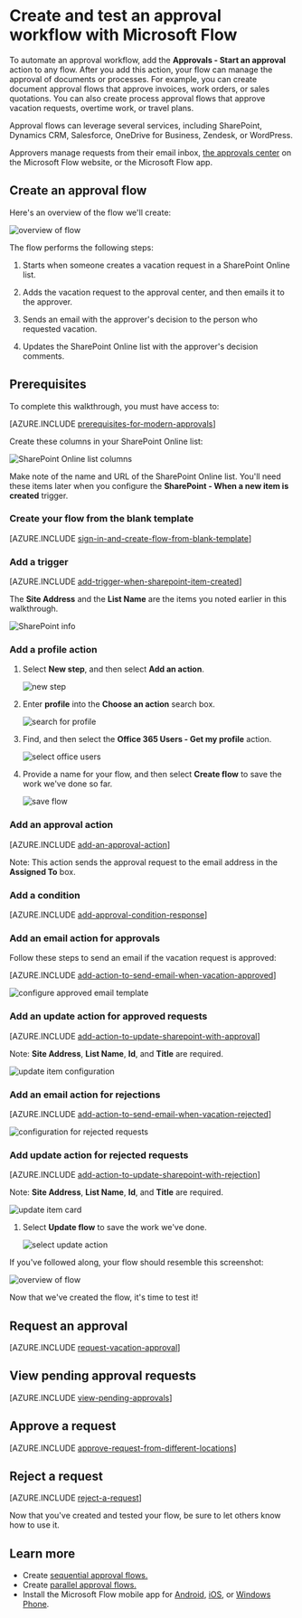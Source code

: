 <properties
    pageTitle="Easily Automate approval workflows. | Microsoft Flow"
    description="Automate approval workflows that integrate with SharePoint, Dynamics CRM, Salesforce, OneDrive for Business, Zendesk, or WordPress."
    services=""
    suite="flow"
    documentationCenter="na"
    authors="msftman"
    manager="anneta"
    editor=""
    tags=""/>

<tags
   ms.service="flow"
   ms.devlang="na"
   ms.topic="article"
   ms.tgt_pltfrm="na"
   ms.workload="na"
   ms.date="06/15/2017"
   ms.author="deonhe"/>

# Create and test an approval workflow with Microsoft Flow

To automate an approval workflow, add the **Approvals - Start an approval** action to any flow. After you add this action, your flow can manage the approval of documents or processes. For example, you can create document approval flows that approve invoices, work orders, or sales quotations. You can also create process approval flows that approve vacation requests, overtime work, or travel plans.

Approval flows can leverage several services, including SharePoint, Dynamics CRM, Salesforce, OneDrive for Business, Zendesk, or WordPress.

Approvers manage requests from their email inbox, [the approvals center](https://flow.microsoft.com/manage/approvals/received/) on the Microsoft Flow website, or the Microsoft Flow app.

## Create an approval flow

Here's an overview of the flow we'll create:

   ![overview of flow](./media/modern-approvals/create-flow-overview.png)

The flow performs the following steps:

1. Starts when someone creates a vacation request in a SharePoint Online list.

1. Adds the vacation request to the approval center, and then emails it to the approver.

1. Sends an email with the approver's decision to the person who requested vacation.

1. Updates the SharePoint Online list with the approver's decision comments.

## Prerequisites

To complete this walkthrough, you must have access to:

[AZURE.INCLUDE [prerequisites-for-modern-approvals](../includes/prerequisites-for-modern-approvals.md)]

Create these columns in your SharePoint Online list:

   ![SharePoint Online list columns](./media/modern-approvals/sharepoint-list-fields.png)

Make note of the name and URL of the SharePoint Online list. You'll need these items later when you configure the **SharePoint - When a new item is created** trigger.

### Create your flow from the blank template

[AZURE.INCLUDE [sign-in-and-create-flow-from-blank-template](../includes/sign-in-and-create-flow-from-blank-template.md)]

### Add a trigger

[AZURE.INCLUDE [add-trigger-when-sharepoint-item-created](../includes/add-trigger-when-sharepoint-item-created.md)]

The **Site Address** and the **List Name** are the items you noted earlier in this walkthrough.

![SharePoint info](./media/modern-approvals/select-sharepoint-site-info.png)

### Add a profile action

1. Select **New step**, and then select **Add an action**.

     ![new step](./media/modern-approvals/select-sharepoint-add-action.png)

1. Enter **profile** into the **Choose an action** search box.

     ![search for profile](./media/modern-approvals/search-for-profile.png)

1. Find, and then select the **Office 365 Users - Get my profile** action.

     ![select office users](./media/modern-approvals/select-my-profile.png)

1. Provide a name for your flow, and then select **Create flow** to save the work we've done so far.

     ![save flow](./media/modern-approvals/save.png)

### Add an approval action

[AZURE.INCLUDE [add-an-approval-action](../includes/add-an-approval-action.md)]

Note: This action sends the approval request to the email address in the **Assigned To** box.

### Add a condition

[AZURE.INCLUDE [add-approval-condition-response](../includes/add-approval-condition-response.md)]

### Add an email action for approvals

Follow these steps to send an email if the vacation request is approved:

[AZURE.INCLUDE [add-action-to-send-email-when-vacation-approved](../includes/add-action-to-send-email-when-vacation-approved.md)]

   ![configure approved email template](./media/sequential-modern-approvals/yes-email-config.png)

### Add an update action for approved requests

[AZURE.INCLUDE [add-action-to-update-sharepoint-with-approval](../includes/add-action-to-update-sharepoint-with-approval.md)]

Note: **Site Address**, **List Name**, **Id**, and **Title** are required.

![update item configuration](./media/modern-approvals/configure-update-item.png)

### Add an email action for rejections

[AZURE.INCLUDE [add-action-to-send-email-when-vacation-rejected](../includes/add-action-to-send-email-when-vacation-rejected.md)]

![configuration for rejected requests](./media/modern-approvals/configure-rejected-email.png)

### Add update action for rejected requests

[AZURE.INCLUDE [add-action-to-update-sharepoint-with-rejection](../includes/add-action-to-update-sharepoint-with-rejection.md)]

   Note: **Site Address**, **List Name**, **Id**, and **Title** are required.

![update item card](./media/modern-approvals/configure-update-item-no.png)

1. Select **Update flow** to save the work we've done.

     ![select update action](./media/modern-approvals/update.png)

If you've followed along, your flow should resemble this screenshot:

![overview of flow](./media/modern-approvals/completed-flow.png)

Now that we've created the flow, it's time to test it!

## Request an approval

[AZURE.INCLUDE [request-vacation-approval](../includes/request-vacation-approval.md)]

## View pending approval requests

[AZURE.INCLUDE [view-pending-approvals](../includes/view-pending-approvals.md)]

## Approve a request

[AZURE.INCLUDE [approve-request-from-different-locations](../includes/approve-request-from-different-locations.md)]

## Reject a request

[AZURE.INCLUDE [reject-a-request](../includes/reject-a-request.md)]

Now that you've created and tested your flow, be sure to let others know how to use it.

## Learn more

- Create [sequential approval flows.](./sequential-modern-approvals.md)
- Create [parallel approval flows.](./parallel-modern-approvals.md)
- Install the Microsoft Flow mobile app for [Android](https://aka.ms/flowmobiledocsandroid), [iOS](https://aka.ms/flowmobiledocsios), or [Windows Phone](https://aka.ms/flowmobilewindows).
